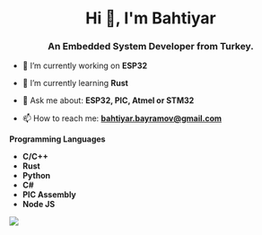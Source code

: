 <h1 align="center">Hi 👋, I'm Bahtiyar</h1>
<h3 align="center">An Embedded System Developer from Turkey.</h3>

- 🔭 I’m currently working on **ESP32**

- 🌱 I’m currently learning **Rust**

- 💬 Ask me about: **ESP32, PIC, Atmel or STM32**

- 📫 How to reach me: **bahtiyar.bayramov@gmail.com**

**Programming Languages**
- **C/C++**
- **Rust**
- **Python**
- **C#**
- **PIC Assembly**
- **Node JS**  

![](https://komarev.com/ghpvc/?username=ElektroNeo&label=PROFILE+VIEWS)

